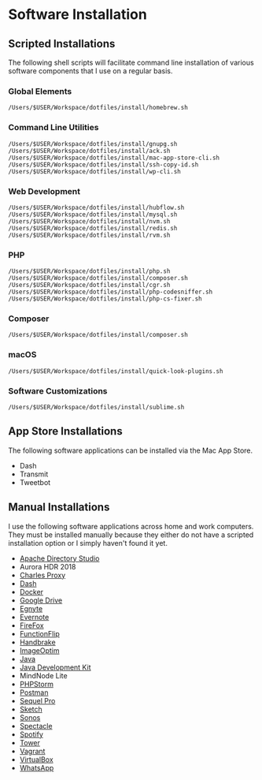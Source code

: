 # Software Installation

## Scripted Installations
The following shell scripts will facilitate command line installation
of various software components that I use on a regular basis.

### Global Elements
```
/Users/$USER/Workspace/dotfiles/install/homebrew.sh
```

### Command Line Utilities
```
/Users/$USER/Workspace/dotfiles/install/gnupg.sh
/Users/$USER/Workspace/dotfiles/install/ack.sh
/Users/$USER/Workspace/dotfiles/install/mac-app-store-cli.sh
/Users/$USER/Workspace/dotfiles/install/ssh-copy-id.sh
/Users/$USER/Workspace/dotfiles/install/wp-cli.sh
```

### Web Development
```
/Users/$USER/Workspace/dotfiles/install/hubflow.sh
/Users/$USER/Workspace/dotfiles/install/mysql.sh
/Users/$USER/Workspace/dotfiles/install/nvm.sh
/Users/$USER/Workspace/dotfiles/install/redis.sh
/Users/$USER/Workspace/dotfiles/install/rvm.sh
```

### PHP
```
/Users/$USER/Workspace/dotfiles/install/php.sh
/Users/$USER/Workspace/dotfiles/install/composer.sh
/Users/$USER/Workspace/dotfiles/install/cgr.sh
/Users/$USER/Workspace/dotfiles/install/php-codesniffer.sh
/Users/$USER/Workspace/dotfiles/install/php-cs-fixer.sh
```

### Composer
```
/Users/$USER/Workspace/dotfiles/install/composer.sh
```

### macOS
```
/Users/$USER/Workspace/dotfiles/install/quick-look-plugins.sh
```

### Software Customizations
```
/Users/$USER/Workspace/dotfiles/install/sublime.sh
```



## App Store Installations
The following software applications can be installed via the Mac App Store.

* Dash
* Transmit
* Tweetbot


## Manual Installations
I use the following software applications across home and work computers.
They must be installed manually because they either do not have a
scripted installation option or I simply haven't found it yet.

* [Apache Directory Studio](http://directory.apache.org/studio/)
* Aurora HDR 2018
* [Charles Proxy](https://www.charlesproxy.com/)
* [Dash](https://kapeli.com/dash)
* [Docker](https://store.docker.com/editions/community/docker-ce-desktop-mac)
* [Google Drive](https://www.google.com/drive/download/)
* [Egnyte](https://akqa.egnyte.com/SimpleUI/appsPage.do)
* [Evernote](http://www.evernote.com/)
* [FireFox](http://www.mozilla.org/en-US/firefox/new/)
* [FunctionFlip](http://kevingessner.com/software/functionflip/)
* [Handbrake](https://handbrake.fr/downloads.php)
* [ImageOptim](https://imageoptim.com/mac)
* [Java](https://java.com/en/download/mac_download.jsp)
* [Java Development Kit](http://www.oracle.com/technetwork/java/javase/downloads/jdk9-downloads-3848520.html)
* MindNode Lite
* [PHPStorm](http://www.jetbrains.com/phpstorm/)
* [Postman](https://www.getpostman.com/)
* [Sequel Pro](http://www.sequelpro.com/download/)
* [Sketch](https://www.sketchapp.com/)
* [Sonos](http://www.sonos.com/en-us/controller-app)
* [Spectacle](https://www.spectacleapp.com/)
* [Spotify](http://www.spotify.com/)
* [Tower](https://www.git-tower.com/)
* [Vagrant](http://www.vagrantup.com/downloads.html)
* [VirtualBox](https://www.virtualbox.org/wiki/Downloads)
* [WhatsApp](https://www.whatsapp.com/download/)
